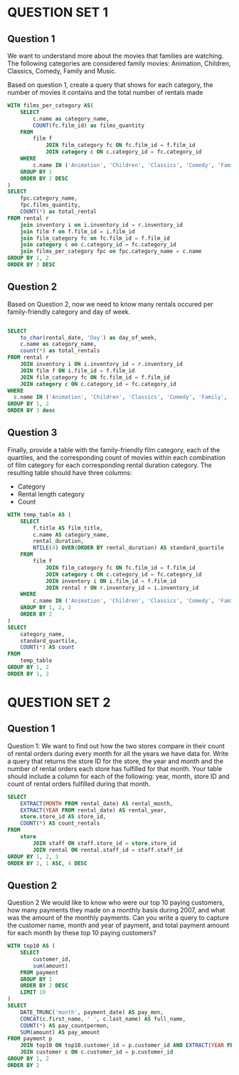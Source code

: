 # QUESTION SET 1

## Question 1

We want to understand more about the movies that families are watching. The following categories are considered family movies: Animation, Children, Classics, Comedy, Family and Music.

Based on question 1, create a query that shows for each category, the number of movies it contains and the total number of rentals made

```sql
WITH films_per_category AS(
    SELECT
        c.name as category_name,
        COUNT(fc.film_id) as films_quantity
    FROM 
        film f
            JOIN film_category fc ON fc.film_id = f.film_id
            JOIN category c ON c.category_id = fc.category_id
    WHERE
        c.name IN ('Animation', 'Children', 'Classics', 'Comedy', 'Family', 'Music')
    GROUP BY 1
    ORDER BY 2 DESC
)
SELECT
	fpc.category_name,
    fpc.films_quantity,
    COUNT(*) as total_rental
FROM rental r
	join inventory i on i.inventory_id = r.inventory_id
    join film f on f.film_id = i.film_id
    join film_category fc on fc.film_id = f.film_id
    join category c on c.category_id = fc.category_id
    join films_per_category fpc on fpc.category_name = c.name
GROUP BY 1, 2
ORDER BY 3 DESC
```


## Question 2
Based on Question 2, now we need to know many rentals occured per family-friendly category and day of week.

```sql

SELECT 
    to_char(rental_date, 'Day') as day_of_week,
    c.name as category_name,
    count(*) as total_rentals
FROM rental r
	JOIN inventory i ON i.inventory_id = r.inventory_id
    JOIN film f ON i.film_id = f.film_id
    JOIN film_category fc ON fc.film_id = f.film_id
    JOIN category c ON c.category_id = fc.category_id
WHERE
  c.name IN ('Animation', 'Children', 'Classics', 'Comedy', 'Family', 'Music')
GROUP BY 1, 2
ORDER BY 3 desc
```

## Question 3
Finally, provide a table with the family-friendly film category, each of the quartiles, and the corresponding count of movies within each combination of film category for each corresponding rental duration category. The resulting table should have three columns:

- Category
- Rental length category
- Count

```sql
WITH temp_table AS (
    SELECT
        f.title AS film_title,
        c.name AS category_name,
        rental_duration,
        NTILE(4) OVER(ORDER BY rental_duration) AS standard_quartile
    FROM 
        film f
            JOIN film_category fc ON fc.film_id = f.film_id
            JOIN category c ON c.category_id = fc.category_id
            JOIN inventory i ON i.film_id = f.film_id
            JOIN rental r ON r.inventory_id = i.inventory_id
    WHERE
        c.name IN ('Animation', 'Children', 'Classics', 'Comedy', 'Family', 'Music')
    GROUP BY 1, 2, 3
    ORDER BY 2
)
SELECT 
    category_name, 
    standard_quartile,
    COUNT(*) AS count
FROM 
    temp_table
GROUP BY 1, 2
ORDER BY 1, 2
```

# QUESTION SET 2

## Question 1
Question 1:
We want to find out how the two stores compare in their count of rental orders during every month for all the years we have data for. Write a query that returns the store ID for the store, the year and month and the number of rental orders each store has fulfilled for that month. Your table should include a column for each of the following: year, month, store ID and count of rental orders fulfilled during that month.

```sql
SELECT 
    EXTRACT(MONTH FROM rental_date) AS rental_month,
    EXTRACT(YEAR FROM rental_date) AS rental_year,
    store.store_id AS store_id,
    COUNT(*) AS count_rentals
FROM 
	store
    	JOIN staff ON staff.store_id = store.store_id
        JOIN rental ON rental.staff_id = staff.staff_id
GROUP BY 1, 2, 3
ORDER BY 2, 1 ASC, 4 DESC
```

## Question 2
Question 2
We would like to know who were our top 10 paying customers, how many payments they made on a monthly basis during 2007, and what was the amount of the monthly payments. Can you write a query to capture the customer name, month and year of payment, and total payment amount for each month by these top 10 paying customers?

```sql
WITH top10 AS (
    SELECT 
        customer_id,
        sum(amount)
    FROM payment
    GROUP BY 1
    ORDER BY 2 DESC
    LIMIT 10
) 
SELECT 
    DATE_TRUNC('month', payment_date) AS pay_mon,
    CONCAT(c.first_name, ' ', c.last_name) AS full_name,
    COUNT(*) AS pay_countpermon,
    SUM(amount) AS pay_amount
FROM payment p
    JOIN top10 ON top10.customer_id = p.customer_id AND EXTRACT(YEAR FROM payment_date) = 2007
    JOIN customer c ON c.customer_id = p.customer_id
GROUP BY 1, 2
ORDER BY 2
```